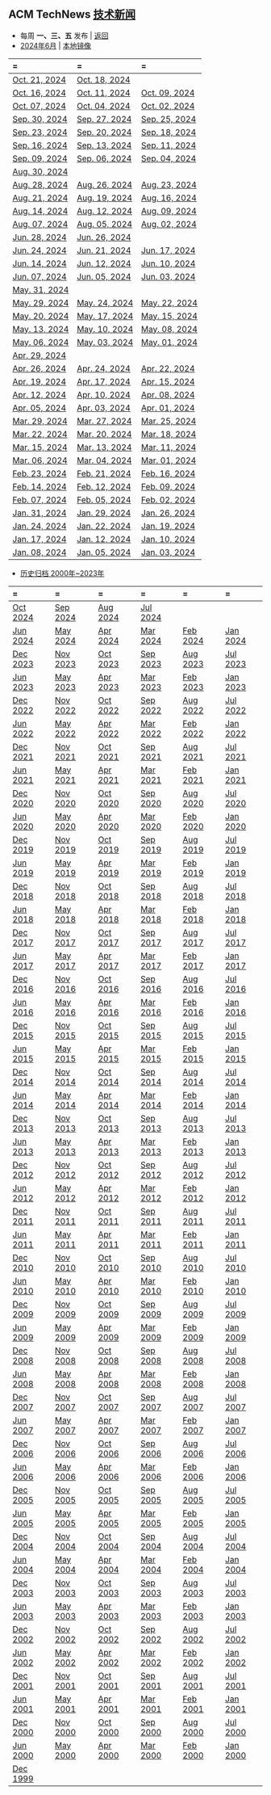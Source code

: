 ## ACM TechNews [技术新闻](https://technews.acm.org/)

- 每周  **一、三、五**  发布 |  [返回](README.md)
- [2024年6月](https://technews.acm.org/archives.cfm?d=2024-06-jun) | [本地镜像](acmnews.md)

| =                                                                                      | =                                                                                      | =                                                                                      |
|:---------------------------------------------------------------------------------------|:---------------------------------------------------------------------------------------|:---------------------------------------------------------------------------------------|
|[Oct. 21, 2024](https://technews.acm.org/archives.cfm?fo=2024-10-oct/oct-21-2024.html)|[Oct. 18, 2024](https://technews.acm.org/archives.cfm?fo=2024-10-oct/oct-18-2024.html)
|[Oct. 16, 2024](https://technews.acm.org/archives.cfm?fo=2024-10-oct/oct-16-2024.html)|[Oct. 11, 2024](https://technews.acm.org/archives.cfm?fo=2024-10-oct/oct-11-2024.html)|[Oct. 09, 2024](https://technews.acm.org/archives.cfm?fo=2024-10-oct/oct-09-2024.html)
|[Oct. 07, 2024](https://technews.acm.org/archives.cfm?fo=2024-10-oct/oct-07-2024.html)|[Oct. 04, 2024](https://technews.acm.org/archives.cfm?fo=2024-10-oct/oct-04-2024.html)|[Oct. 02, 2024](https://technews.acm.org/archives.cfm?fo=2024-10-oct/oct-02-2024.html)
|[Sep. 30, 2024](https://technews.acm.org/archives.cfm?fo=2024-09-sep/sep-30-2024.html)|[Sep. 27, 2024](https://technews.acm.org/archives.cfm?fo=2024-09-sep/sep-27-2024.html)|[Sep. 25, 2024](https://technews.acm.org/archives.cfm?fo=2024-09-sep/sep-25-2024.html)
|[Sep. 23, 2024](https://technews.acm.org/archives.cfm?fo=2024-09-sep/sep-23-2024.html)|[Sep. 20, 2024](https://technews.acm.org/archives.cfm?fo=2024-09-sep/sep-20-2024.html)|[Sep. 18, 2024](https://technews.acm.org/archives.cfm?fo=2024-09-sep/sep-18-2024.html)
|[Sep. 16, 2024](https://technews.acm.org/archives.cfm?fo=2024-09-sep/sep-16-2024.html)|[Sep. 13, 2024](https://technews.acm.org/archives.cfm?fo=2024-09-sep/sep-13-2024.html)|[Sep. 11, 2024](https://technews.acm.org/archives.cfm?fo=2024-09-sep/sep-11-2024.html)
|[Sep. 09, 2024](https://technews.acm.org/archives.cfm?fo=2024-09-sep/sep-09-2024.html)|[Sep. 06, 2024](https://technews.acm.org/archives.cfm?fo=2024-09-sep/sep-06-2024.html)|[Sep. 04, 2024](https://technews.acm.org/archives.cfm?fo=2024-09-sep/sep-04-2024.html)
|[Aug. 30, 2024](https://technews.acm.org/archives.cfm?fo=2024-08-aug/aug-30-2024.html)
|[Aug. 28, 2024](https://technews.acm.org/archives.cfm?fo=2024-08-aug/aug-28-2024.html)|[Aug. 26, 2024](https://technews.acm.org/archives.cfm?fo=2024-08-aug/aug-26-2024.html)|[Aug. 23, 2024](https://technews.acm.org/archives.cfm?fo=2024-08-aug/aug-23-2024.html)
|[Aug. 21, 2024](https://technews.acm.org/archives.cfm?fo=2024-08-aug/aug-21-2024.html)|[Aug. 19, 2024](https://technews.acm.org/archives.cfm?fo=2024-08-aug/aug-19-2024.html)|[Aug. 16, 2024](https://technews.acm.org/archives.cfm?fo=2024-08-aug/aug-16-2024.html)
|[Aug. 14, 2024](https://technews.acm.org/archives.cfm?fo=2024-08-aug/aug-14-2024.html)|[Aug. 12, 2024](https://technews.acm.org/archives.cfm?fo=2024-08-aug/aug-12-2024.html)|[Aug. 09, 2024](https://technews.acm.org/archives.cfm?fo=2024-08-aug/aug-09-2024.html)
|[Aug. 07, 2024](https://technews.acm.org/archives.cfm?fo=2024-08-aug/aug-07-2024.html)|[Aug. 05, 2024](https://technews.acm.org/archives.cfm?fo=2024-08-aug/aug-05-2024.html)|[Aug. 02, 2024](https://technews.acm.org/archives.cfm?fo=2024-08-aug/aug-02-2024.html)
|[Jun. 28, 2024](https://technews.acm.org/archives.cfm?fo=2024-06-jun/jun-28-2024.html)|[Jun. 26, 2024](https://technews.acm.org/archives.cfm?fo=2024-06-jun/jun-26-2024.html)
|[Jun. 24, 2024](https://technews.acm.org/archives.cfm?fo=2024-06-jun/jun-24-2024.html)|[Jun. 21, 2024](https://technews.acm.org/archives.cfm?fo=2024-06-jun/jun-21-2024.html)|[Jun. 17, 2024](https://technews.acm.org/archives.cfm?fo=2024-06-jun/jun-17-2024.html)
|[Jun. 14, 2024](https://technews.acm.org/archives.cfm?fo=2024-06-jun/jun-14-2024.html)|[Jun. 12, 2024](https://technews.acm.org/archives.cfm?fo=2024-06-jun/jun-12-2024.html)|[Jun. 10, 2024](https://technews.acm.org/archives.cfm?fo=2024-06-jun/jun-10-2024.html)
|[Jun. 07, 2024](https://technews.acm.org/archives.cfm?fo=2024-06-jun/jun-07-2024.html)|[Jun. 05, 2024](https://technews.acm.org/archives.cfm?fo=2024-06-jun/jun-05-2024.html)|[Jun. 03, 2024](https://technews.acm.org/archives.cfm?fo=2024-06-jun/jun-03-2024.html)
|[May. 31, 2024](https://technews.acm.org/archives.cfm?fo=2024-05-may/may-31-2024.html)
|[May. 29, 2024](https://technews.acm.org/archives.cfm?fo=2024-05-may/may-29-2024.html)|[May. 24, 2024](https://technews.acm.org/archives.cfm?fo=2024-05-may/may-24-2024.html)|[May. 22, 2024](https://technews.acm.org/archives.cfm?fo=2024-05-may/may-22-2024.html)
|[May. 20, 2024](https://technews.acm.org/archives.cfm?fo=2024-05-may/may-20-2024.html)|[May. 17, 2024](https://technews.acm.org/archives.cfm?fo=2024-05-may/may-17-2024.html)|[May. 15, 2024](https://technews.acm.org/archives.cfm?fo=2024-05-may/may-15-2024.html)
|[May. 13, 2024](https://technews.acm.org/archives.cfm?fo=2024-05-may/may-13-2024.html)|[May. 10, 2024](https://technews.acm.org/archives.cfm?fo=2024-05-may/may-10-2024.html)|[May. 08, 2024](https://technews.acm.org/archives.cfm?fo=2024-05-may/may-08-2024.html)
|[May. 06, 2024](https://technews.acm.org/archives.cfm?fo=2024-05-may/may-06-2024.html)|[May. 03, 2024](https://technews.acm.org/archives.cfm?fo=2024-05-may/may-03-2024.html)|[May. 01, 2024](https://technews.acm.org/archives.cfm?fo=2024-05-may/may-01-2024.html)
| [Apr. 29, 2024](https://technews.acm.org/archives.cfm?fo=2024-04-apr/apr-29-2024.html) 
| [Apr. 26, 2024](https://technews.acm.org/archives.cfm?fo=2024-04-apr/apr-26-2024.html) | [Apr. 24, 2024](https://technews.acm.org/archives.cfm?fo=2024-04-apr/apr-24-2024.html) | [Apr. 22, 2024](https://technews.acm.org/archives.cfm?fo=2024-04-apr/apr-22-2024.html) 
| [Apr. 19, 2024](https://technews.acm.org/archives.cfm?fo=2024-04-apr/apr-19-2024.html) | [Apr. 17, 2024](https://technews.acm.org/archives.cfm?fo=2024-04-apr/apr-17-2024.html) | [Apr. 15, 2024](https://technews.acm.org/archives.cfm?fo=2024-04-apr/apr-15-2024.html) 
| [Apr. 12, 2024](https://technews.acm.org/archives.cfm?fo=2024-04-apr/apr-12-2024.html) | [Apr. 10, 2024](https://technews.acm.org/archives.cfm?fo=2024-04-apr/apr-10-2024.html) | [Apr. 08, 2024](https://technews.acm.org/archives.cfm?fo=2024-04-apr/apr-08-2024.html) 
| [Apr. 05, 2024](https://technews.acm.org/archives.cfm?fo=2024-04-apr/apr-05-2024.html) | [Apr. 03, 2024](https://technews.acm.org/archives.cfm?fo=2024-04-apr/apr-03-2024.html) | [Apr. 01, 2024](https://technews.acm.org/archives.cfm?fo=2024-04-apr/apr-01-2024.html) 
| [Mar. 29, 2024](https://technews.acm.org/archives.cfm?fo=2024-03-mar/mar-29-2024.html) | [Mar. 27, 2024](https://technews.acm.org/archives.cfm?fo=2024-03-mar/mar-27-2024.html) | [Mar. 25, 2024](https://technews.acm.org/archives.cfm?fo=2024-03-mar/mar-25-2024.html) 
| [Mar. 22, 2024](https://technews.acm.org/archives.cfm?fo=2024-03-mar/mar-22-2024.html) | [Mar. 20, 2024](https://technews.acm.org/archives.cfm?fo=2024-03-mar/mar-20-2024.html) | [Mar. 18, 2024](https://technews.acm.org/archives.cfm?fo=2024-03-mar/mar-18-2024.html) 
| [Mar. 15, 2024](https://technews.acm.org/archives.cfm?fo=2024-03-mar/mar-15-2024.html) | [Mar. 13, 2024](https://technews.acm.org/archives.cfm?fo=2024-03-mar/mar-13-2024.html) | [Mar. 11, 2024](https://technews.acm.org/archives.cfm?fo=2024-03-mar/mar-11-2024.html) |[Mar. 08, 2024](https://technews.acm.org/archives.cfm?fo=2024-03-mar/mar-08-2024.html)
| [Mar. 06, 2024](https://technews.acm.org/archives.cfm?fo=2024-03-mar/mar-06-2024.html) | [Mar. 04, 2024](https://technews.acm.org/archives.cfm?fo=2024-03-mar/mar-04-2024.html) | [Mar. 01, 2024](https://technews.acm.org/archives.cfm?fo=2024-03-mar/mar-01-2024.html) |[Feb. 28, 2024](https://technews.acm.org/archives.cfm?fo=2024-02-feb/feb-28-2024.html)|[Feb. 26, 2024](https://technews.acm.org/archives.cfm?fo=2024-02-feb/feb-26-2024.html)
| [Feb. 23, 2024](https://technews.acm.org/archives.cfm?fo=2024-02-feb/feb-23-2024.html) | [Feb. 21, 2024](https://technews.acm.org/archives.cfm?fo=2024-02-feb/feb-21-2024.html) | [Feb. 16, 2024](https://technews.acm.org/archives.cfm?fo=2024-02-feb/feb-16-2024.html) 
| [Feb. 14, 2024](https://technews.acm.org/archives.cfm?fo=2024-02-feb/feb-14-2024.html) | [Feb. 12, 2024](https://technews.acm.org/archives.cfm?fo=2024-02-feb/feb-12-2024.html) | [Feb. 09, 2024](https://technews.acm.org/archives.cfm?fo=2024-02-feb/feb-09-2024.html) 
| [Feb. 07, 2024](https://technews.acm.org/archives.cfm?fo=2024-02-feb/feb-07-2024.html) | [Feb. 05, 2024](https://technews.acm.org/archives.cfm?fo=2024-02-feb/feb-05-2024.html) | [Feb. 02, 2024](https://technews.acm.org/archives.cfm?fo=2024-02-feb/feb-02-2024.html) 
| [Jan. 31, 2024](https://technews.acm.org/archives.cfm?fo=2024-01-jan/jan-31-2024.html) | [Jan. 29, 2024](https://technews.acm.org/archives.cfm?fo=2024-01-jan/jan-29-2024.html) | [Jan. 26, 2024](https://technews.acm.org/archives.cfm?fo=2024-01-jan/jan-26-2024.html) 
| [Jan. 24, 2024](https://technews.acm.org/archives.cfm?fo=2024-01-jan/jan-24-2024.html) | [Jan. 22, 2024](https://technews.acm.org/archives.cfm?fo=2024-01-jan/jan-22-2024.html) | [Jan. 19, 2024](https://technews.acm.org/archives.cfm?fo=2024-01-jan/jan-19-2024.html) 
| [Jan. 17, 2024](https://technews.acm.org/archives.cfm?fo=2024-01-jan/jan-17-2024.html) | [Jan. 12, 2024](https://technews.acm.org/archives.cfm?fo=2024-01-jan/jan-12-2024.html) | [Jan. 10, 2024](https://technews.acm.org/archives.cfm?fo=2024-01-jan/jan-10-2024.html) 
| [Jan. 08, 2024](https://technews.acm.org/archives.cfm?fo=2024-01-jan/jan-08-2024.html) | [Jan. 05, 2024](https://technews.acm.org/archives.cfm?fo=2024-01-jan/jan-05-2024.html) | [Jan. 03, 2024](https://technews.acm.org/archives.cfm?fo=2024-01-jan/jan-03-2024.html) 

- [ 历史归档  2000年~2023年 ](https://technews.acm.org/archives.cfm)

| =                                                                | =                                                                 | =                                                               | =                                                               | =                                                               | =                                                               |
|:-----------------------------------------------------------------|:------------------------------------------------------------------|:----------------------------------------------------------------|:----------------------------------------------------------------|:----------------------------------------------------------------|:----------------------------------------------------------------|
| [Oct 2024](https://technews.acm.org/archives.cfm?d=2024-10-oct) |  [Sep 2024](https://technews.acm.org/archives.cfm?d=2024-09-sep)|    [Aug 2024](https://technews.acm.org/archives.cfm?d=2024-08-aug) |   [Jul 2024](https://technews.acm.org/archives.cfm?d=2024-07-jul)|    
| [Jun 2024](https://technews.acm.org/archives.cfm?d=2024-06-jun)  | [May 2024 ](https://technews.acm.org/archives.cfm?d=2024-05-may) | [ Apr 2024 ](https://technews.acm.org/archives.cfm?d=2024-04-apr) | [Mar 2024](https://technews.acm.org/archives.cfm?d=2024-03-mar) | [Feb 2024](https://technews.acm.org/archives.cfm?d=2024-02-feb) | [Jan 2024](https://technews.acm.org/archives.cfm?d=2024-01-jan) |                                                                 |
| [Dec 2023](https://technews.acm.org/archives.cfm?d=2023-12-dec)  | [Nov 2023](https://technews.acm.org/archives.cfm?d=2023-11-nov)   | [Oct 2023](https://technews.acm.org/archives.cfm?d=2023-10-oct) | [Sep 2023](https://technews.acm.org/archives.cfm?d=2023-09-sep) | [Aug 2023](https://technews.acm.org/archives.cfm?d=2023-08-aug) | [Jul 2023](https://technews.acm.org/archives.cfm?d=2023-07-jul) |                                                                 |
| [Jun 2023](https://technews.acm.org/archives.cfm?d=2023-06-jun)  | [May 2023](https://technews.acm.org/archives.cfm?d=2023-05-may)   | [Apr 2023](https://technews.acm.org/archives.cfm?d=2023-04-apr) | [Mar 2023](https://technews.acm.org/archives.cfm?d=2023-03-mar) | [Feb 2023](https://technews.acm.org/archives.cfm?d=2023-02-feb) | [Jan 2023](https://technews.acm.org/archives.cfm?d=2023-01-jan) |
| [Dec 2022](https://technews.acm.org/archives.cfm?d=2022-12-dec)  | [Nov 2022](https://technews.acm.org/archives.cfm?d=2022-11-nov)   | [Oct 2022](https://technews.acm.org/archives.cfm?d=2022-10-oct) | [Sep 2022](https://technews.acm.org/archives.cfm?d=2022-09-sep) | [Aug 2022](https://technews.acm.org/archives.cfm?d=2022-08-aug) | [Jul 2022](https://technews.acm.org/archives.cfm?d=2022-07-jul) |
| [Jun 2022](https://technews.acm.org/archives.cfm?d=2022-06-jun)  | [May 2022](https://technews.acm.org/archives.cfm?d=2022-05-may)   | [Apr 2022](https://technews.acm.org/archives.cfm?d=2022-04-apr) | [Mar 2022](https://technews.acm.org/archives.cfm?d=2022-03-mar) | [Feb 2022](https://technews.acm.org/archives.cfm?d=2022-02-feb) | [Jan 2022](https://technews.acm.org/archives.cfm?d=2022-01-jan) |
| [Dec 2021](https://technews.acm.org/archives.cfm?d=2021-12-dec)  | [Nov 2021](https://technews.acm.org/archives.cfm?d=2021-11-nov)   | [Oct 2021](https://technews.acm.org/archives.cfm?d=2021-10-oct) | [Sep 2021](https://technews.acm.org/archives.cfm?d=2021-09-sep) | [Aug 2021](https://technews.acm.org/archives.cfm?d=2021-08-aug) | [Jul 2021](https://technews.acm.org/archives.cfm?d=2021-07-jul) |
| [Jun 2021 ](https://technews.acm.org/archives.cfm?d=2021-06-jun) | [May 2021](https://technews.acm.org/archives.cfm?d=2021-05-may)   | [Apr 2021](https://technews.acm.org/archives.cfm?d=2021-04-apr) | [Mar 2021](https://technews.acm.org/archives.cfm?d=2021-03-mar) | [Feb 2021](https://technews.acm.org/archives.cfm?d=2021-02-feb) | [Jan 2021](https://technews.acm.org/archives.cfm?d=2021-01-jan) |
| [Dec 2020](https://technews.acm.org/archives.cfm?d=2020-12-dec)  | [Nov 2020](https://technews.acm.org/archives.cfm?d=2020-11-nov)   | [Oct 2020](https://technews.acm.org/archives.cfm?d=2020-10-oct) | [Sep 2020](https://technews.acm.org/archives.cfm?d=2020-09-sep) | [Aug 2020](https://technews.acm.org/archives.cfm?d=2020-08-aug) | [Jul 2020](https://technews.acm.org/archives.cfm?d=2020-07-jul) |
| [Jun 2020](https://technews.acm.org/archives.cfm?d=2020-06-jun)  | [May 2020](https://technews.acm.org/archives.cfm?d=2020-05-may)   | [Apr 2020](https://technews.acm.org/archives.cfm?d=2020-04-apr) | [Mar 2020](https://technews.acm.org/archives.cfm?d=2020-03-mar) | [Feb 2020](https://technews.acm.org/archives.cfm?d=2020-02-feb) | [Jan 2020](https://technews.acm.org/archives.cfm?d=2020-01-jan) |
| [Dec 2019](https://technews.acm.org/archives.cfm?d=2019-12-dec)  | [Nov 2019](https://technews.acm.org/archives.cfm?d=2019-11-nov)   | [Oct 2019](https://technews.acm.org/archives.cfm?d=2019-10-oct) | [Sep 2019](https://technews.acm.org/archives.cfm?d=2019-09-sep) | [Aug 2019](https://technews.acm.org/archives.cfm?d=2019-08-aug) | [Jul 2019](https://technews.acm.org/archives.cfm?d=2019-07-jul) |
| [Jun 2019](https://technews.acm.org/archives.cfm?d=2019-06-jun)  | [May 2019](https://technews.acm.org/archives.cfm?d=2019-05-may)   | [Apr 2019](https://technews.acm.org/archives.cfm?d=2019-04-apr) | [Mar 2019](https://technews.acm.org/archives.cfm?d=2019-03-mar) | [Feb 2019](https://technews.acm.org/archives.cfm?d=2019-02-feb) | [Jan 2019](https://technews.acm.org/archives.cfm?d=2019-01-jan) |
| [Dec 2018](https://technews.acm.org/archives.cfm?d=2018-12-dec)  | [Nov 2018](https://technews.acm.org/archives.cfm?d=2018-11-nov)   | [Oct 2018](https://technews.acm.org/archives.cfm?d=2018-10-oct) | [Sep 2018](https://technews.acm.org/archives.cfm?d=2018-09-sep) | [Aug 2018](https://technews.acm.org/archives.cfm?d=2018-08-aug) | [Jul 2018](https://technews.acm.org/archives.cfm?d=2018-07-jul) |
| [Jun 2018](https://technews.acm.org/archives.cfm?d=2018-06-jun)  | [May 2018](https://technews.acm.org/archives.cfm?d=2018-05-may)   | [Apr 2018](https://technews.acm.org/archives.cfm?d=2018-04-apr) | [Mar 2018](https://technews.acm.org/archives.cfm?d=2018-03-mar) | [Feb 2018](https://technews.acm.org/archives.cfm?d=2018-02-feb) | [Jan 2018](https://technews.acm.org/archives.cfm?d=2018-01-jan) |
| [Dec 2017](https://technews.acm.org/archives.cfm?d=2017-12-dec)  | [Nov 2017](https://technews.acm.org/archives.cfm?d=2017-11-nov)   | [Oct 2017](https://technews.acm.org/archives.cfm?d=2017-10-oct) | [Sep 2017](https://technews.acm.org/archives.cfm?d=2017-09-sep) | [Aug 2017](https://technews.acm.org/archives.cfm?d=2017-08-aug) | [Jul 2017](https://technews.acm.org/archives.cfm?d=2017-07-jul) |
| [Jun 2017](https://technews.acm.org/archives.cfm?d=2017-06-jun)  | [May 2017](https://technews.acm.org/archives.cfm?d=2017-05-may)   | [Apr 2017](https://technews.acm.org/archives.cfm?d=2017-04-apr) | [Mar 2017](https://technews.acm.org/archives.cfm?d=2017-03-mar) | [Feb 2017](https://technews.acm.org/archives.cfm?d=2017-02-feb) | [Jan 2017](https://technews.acm.org/archives.cfm?d=2017-01-jan) |
| [Dec 2016](https://technews.acm.org/archives.cfm?d=2016-12-dec)  | [Nov 2016](https://technews.acm.org/archives.cfm?d=2016-11-nov)   | [Oct 2016](https://technews.acm.org/archives.cfm?d=2016-10-oct) | [Sep 2016](https://technews.acm.org/archives.cfm?d=2016-09-sep) | [Aug 2016](https://technews.acm.org/archives.cfm?d=2016-08-aug) | [Jul 2016](https://technews.acm.org/archives.cfm?d=2016-07-jul) |
| [Jun 2016](https://technews.acm.org/archives.cfm?d=2016-06-jun)  | [May 2016](https://technews.acm.org/archives.cfm?d=2016-05-may)   | [Apr 2016](https://technews.acm.org/archives.cfm?d=2016-04-apr) | [Mar 2016](https://technews.acm.org/archives.cfm?d=2016-03-mar) | [Feb 2016](https://technews.acm.org/archives.cfm?d=2016-02-feb) | [Jan 2016](https://technews.acm.org/archives.cfm?d=2016-01-jan) |
| [Dec 2015](https://technews.acm.org/archives.cfm?d=2015-12-dec)  | [Nov 2015](https://technews.acm.org/archives.cfm?d=2015-11-nov)   | [Oct 2015](https://technews.acm.org/archives.cfm?d=2015-10-oct) | [Sep 2015](https://technews.acm.org/archives.cfm?d=2015-09-sep) | [Aug 2015](https://technews.acm.org/archives.cfm?d=2015-08-aug) | [Jul 2015](https://technews.acm.org/archives.cfm?d=2015-07-jul) |
| [Jun 2015](https://technews.acm.org/archives.cfm?d=2015-06-jun)  | [May 2015](https://technews.acm.org/archives.cfm?d=2015-05-may)   | [Apr 2015](https://technews.acm.org/archives.cfm?d=2015-04-apr) | [Mar 2015](https://technews.acm.org/archives.cfm?d=2015-03-mar) | [Feb 2015](https://technews.acm.org/archives.cfm?d=2015-02-feb) | [Jan 2015](https://technews.acm.org/archives.cfm?d=2015-01-jan) |
| [Dec 2014](https://technews.acm.org/archives.cfm?d=2014-12-dec)  | [Nov 2014](https://technews.acm.org/archives.cfm?d=2014-11-nov)   | [Oct 2014](https://technews.acm.org/archives.cfm?d=2014-10-oct) | [Sep 2014](https://technews.acm.org/archives.cfm?d=2014-09-sep) | [Aug 2014](https://technews.acm.org/archives.cfm?d=2014-08-aug) | [Jul 2014](https://technews.acm.org/archives.cfm?d=2014-07-jul) |
| [Jun 2014](https://technews.acm.org/archives.cfm?d=2014-06-jun)  | [May 2014](https://technews.acm.org/archives.cfm?d=2014-05-may)   | [Apr 2014](https://technews.acm.org/archives.cfm?d=2014-04-apr) | [Mar 2014](https://technews.acm.org/archives.cfm?d=2014-03-mar) | [Feb 2014](https://technews.acm.org/archives.cfm?d=2014-02-feb) | [Jan 2014](https://technews.acm.org/archives.cfm?d=2014-01-jan) |
| [Dec 2013](https://technews.acm.org/archives.cfm?d=2013-12-dec)  | [Nov 2013](https://technews.acm.org/archives.cfm?d=2013-11-nov)   | [Oct 2013](https://technews.acm.org/archives.cfm?d=2013-10-oct) | [Sep 2013](https://technews.acm.org/archives.cfm?d=2013-09-sep) | [Aug 2013](https://technews.acm.org/archives.cfm?d=2013-08-aug) | [Jul 2013](https://technews.acm.org/archives.cfm?d=2013-07-jul) |
| [Jun 2013](https://technews.acm.org/archives.cfm?d=2013-06-jun)  | [May 2013](https://technews.acm.org/archives.cfm?d=2013-05-may)   | [Apr 2013](https://technews.acm.org/archives.cfm?d=2013-04-apr) | [Mar 2013](https://technews.acm.org/archives.cfm?d=2013-03-mar) | [Feb 2013](https://technews.acm.org/archives.cfm?d=2013-02-feb) | [Jan 2013](https://technews.acm.org/archives.cfm?d=2013-01-jan) |
| [Dec 2012](https://technews.acm.org/archives.cfm?d=2012-12-dec)  | [Nov 2012](https://technews.acm.org/archives.cfm?d=2012-11-nov)   | [Oct 2012](https://technews.acm.org/archives.cfm?d=2012-10-oct) | [Sep 2012](https://technews.acm.org/archives.cfm?d=2012-09-sep) | [Aug 2012](https://technews.acm.org/archives.cfm?d=2012-08-aug) | [Jul 2012](https://technews.acm.org/archives.cfm?d=2012-07-jul) |
| [Jun 2012](https://technews.acm.org/archives.cfm?d=2012-06-jun)  | [May 2012](https://technews.acm.org/archives.cfm?d=2012-05-may)   | [Apr 2012](https://technews.acm.org/archives.cfm?d=2012-04-apr) | [Mar 2012](https://technews.acm.org/archives.cfm?d=2012-03-mar) | [Feb 2012](https://technews.acm.org/archives.cfm?d=2012-02-feb) | [Jan 2012](https://technews.acm.org/archives.cfm?d=2012-01-jan) |
| [Dec 2011](https://technews.acm.org/archives.cfm?d=2011-12-dec)  | [Nov 2011](https://technews.acm.org/archives.cfm?d=2011-11-nov)   | [Oct 2011](https://technews.acm.org/archives.cfm?d=2011-10-oct) | [Sep 2011](https://technews.acm.org/archives.cfm?d=2011-09-sep) | [Aug 2011](https://technews.acm.org/archives.cfm?d=2011-08-aug) | [Jul 2011](https://technews.acm.org/archives.cfm?d=2011-07-jul) |
| [Jun 2011](https://technews.acm.org/archives.cfm?d=2011-06-jun)  | [May 2011](https://technews.acm.org/archives.cfm?d=2011-05-may)   | [Apr 2011](https://technews.acm.org/archives.cfm?d=2011-04-apr) | [Mar 2011](https://technews.acm.org/archives.cfm?d=2011-03-mar) | [Feb 2011](https://technews.acm.org/archives.cfm?d=2011-02-feb) | [Jan 2011](https://technews.acm.org/archives.cfm?d=2011-01-jan) |
| [Dec 2010](https://technews.acm.org/archives.cfm?d=2010-12-dec)  | [Nov 2010](https://technews.acm.org/archives.cfm?d=2010-11-nov)   | [Oct 2010](https://technews.acm.org/archives.cfm?d=2010-10-oct) | [Sep 2010](https://technews.acm.org/archives.cfm?d=2010-09-sep) | [Aug 2010](https://technews.acm.org/archives.cfm?d=2010-08-aug) | [Jul 2010](https://technews.acm.org/archives.cfm?d=2010-07-jul) |
| [Jun 2010](https://technews.acm.org/archives.cfm?d=2010-06-jun)  | [May 2010](https://technews.acm.org/archives.cfm?d=2010-05-may)   | [Apr 2010](https://technews.acm.org/archives.cfm?d=2010-04-apr) | [Mar 2010](https://technews.acm.org/archives.cfm?d=2010-03-mar) | [Feb 2010](https://technews.acm.org/archives.cfm?d=2010-02-feb) | [Jan 2010](https://technews.acm.org/archives.cfm?d=2010-01-jan) |
| [Dec 2009](https://technews.acm.org/archives.cfm?d=2009-12-dec)  | [Nov 2009](https://technews.acm.org/archives.cfm?d=2009-11-nov)   | [Oct 2009](https://technews.acm.org/archives.cfm?d=2009-10-oct) | [Sep 2009](https://technews.acm.org/archives.cfm?d=2009-09-sep) | [Aug 2009](https://technews.acm.org/archives.cfm?d=2009-08-aug) | [Jul 2009](https://technews.acm.org/archives.cfm?d=2009-07-jul) |
| [Jun 2009](https://technews.acm.org/archives.cfm?d=2009-06-jun)  | [May 2009](https://technews.acm.org/archives.cfm?d=2009-05-may)   | [Apr 2009](https://technews.acm.org/archives.cfm?d=2009-04-apr) | [Mar 2009](https://technews.acm.org/archives.cfm?d=2009-03-mar) | [Feb 2009](https://technews.acm.org/archives.cfm?d=2009-02-feb) | [Jan 2009](https://technews.acm.org/archives.cfm?d=2009-01-jan) |
| [Dec 2008](https://technews.acm.org/archives.cfm?d=2008-12-dec)  | [Nov 2008](https://technews.acm.org/archives.cfm?d=2008-11-nov)   | [Oct 2008](https://technews.acm.org/archives.cfm?d=2008-10-oct) | [Sep 2008](https://technews.acm.org/archives.cfm?d=2008-09-sep) | [Aug 2008](https://technews.acm.org/archives.cfm?d=2008-08-aug) | [Jul 2008](https://technews.acm.org/archives.cfm?d=2008-07-jul) |
| [Jun 2008](https://technews.acm.org/archives.cfm?d=2008-06-jun)  | [May 2008](https://technews.acm.org/archives.cfm?d=2008-05-may)   | [Apr 2008](https://technews.acm.org/archives.cfm?d=2008-04-apr) | [Mar 2008](https://technews.acm.org/archives.cfm?d=2008-03-mar) | [Feb 2008](https://technews.acm.org/archives.cfm?d=2008-02-feb) | [Jan 2008](https://technews.acm.org/archives.cfm?d=2008-01-jan) |
| [Dec 2007](https://technews.acm.org/archives.cfm?d=2007-12-dec)  | [Nov 2007](https://technews.acm.org/archives.cfm?d=2007-11-nov)   | [Oct 2007](https://technews.acm.org/archives.cfm?d=2007-10-oct) | [Sep 2007](https://technews.acm.org/archives.cfm?d=2007-09-sep) | [Aug 2007](https://technews.acm.org/archives.cfm?d=2007-08-aug) | [Jul 2007](https://technews.acm.org/archives.cfm?d=2007-07-jul) |
| [Jun 2007](https://technews.acm.org/archives.cfm?d=2007-06-jun)  | [May 2007](https://technews.acm.org/archives.cfm?d=2007-05-may)   | [Apr 2007](https://technews.acm.org/archives.cfm?d=2007-04-apr) | [Mar 2007](https://technews.acm.org/archives.cfm?d=2007-03-mar) | [Feb 2007](https://technews.acm.org/archives.cfm?d=2007-02-feb) | [Jan 2007](https://technews.acm.org/archives.cfm?d=2007-01-jan) |
| [Dec 2006](https://technews.acm.org/archives.cfm?d=2006-12-dec)  | [Nov 2006](https://technews.acm.org/archives.cfm?d=2006-11-nov)   | [Oct 2006](https://technews.acm.org/archives.cfm?d=2006-10-oct) | [Sep 2006](https://technews.acm.org/archives.cfm?d=2006-09-sep) | [Aug 2006](https://technews.acm.org/archives.cfm?d=2006-08-aug) | [Jul 2006](https://technews.acm.org/archives.cfm?d=2006-07-jul) |
| [Jun 2006](https://technews.acm.org/archives.cfm?d=2006-06-jun)  | [May 2006](https://technews.acm.org/archives.cfm?d=2006-05-may)   | [Apr 2006](https://technews.acm.org/archives.cfm?d=2006-04-apr) | [Mar 2006](https://technews.acm.org/archives.cfm?d=2006-03-mar) | [Feb 2006](https://technews.acm.org/archives.cfm?d=2006-02-feb) | [Jan 2006](https://technews.acm.org/archives.cfm?d=2006-01-jan) |
| [Dec 2005](https://technews.acm.org/archives.cfm?d=2005-12-dec)  | [Nov 2005](https://technews.acm.org/archives.cfm?d=2005-11-nov)   | [Oct 2005](https://technews.acm.org/archives.cfm?d=2005-10-oct) | [Sep 2005](https://technews.acm.org/archives.cfm?d=2005-09-sep) | [Aug 2005](https://technews.acm.org/archives.cfm?d=2005-08-aug) | [Jul 2005](https://technews.acm.org/archives.cfm?d=2005-07-jul) |
| [Jun 2005](https://technews.acm.org/archives.cfm?d=2005-06-jun)  | [May 2005](https://technews.acm.org/archives.cfm?d=2005-05-may)   | [Apr 2005](https://technews.acm.org/archives.cfm?d=2005-04-apr) | [Mar 2005](https://technews.acm.org/archives.cfm?d=2005-03-mar) | [Feb 2005](https://technews.acm.org/archives.cfm?d=2005-02-feb) | [Jan 2005](https://technews.acm.org/archives.cfm?d=2005-01-jan) |
| [Dec 2004](https://technews.acm.org/archives.cfm?d=2004-12-dec)  | [Nov 2004](https://technews.acm.org/archives.cfm?d=2004-11-nov)   | [Oct 2004](https://technews.acm.org/archives.cfm?d=2004-10-oct) | [Sep 2004](https://technews.acm.org/archives.cfm?d=2004-09-sep) | [Aug 2004](https://technews.acm.org/archives.cfm?d=2004-08-aug) | [Jul 2004](https://technews.acm.org/archives.cfm?d=2004-07-jul) |
| [Jun 2004](https://technews.acm.org/archives.cfm?d=2004-06-jun)  | [May 2004](https://technews.acm.org/archives.cfm?d=2004-05-may)   | [Apr 2004](https://technews.acm.org/archives.cfm?d=2004-04-apr) | [Mar 2004](https://technews.acm.org/archives.cfm?d=2004-03-mar) | [Feb 2004](https://technews.acm.org/archives.cfm?d=2004-02-feb) | [Jan 2004](https://technews.acm.org/archives.cfm?d=2004-01-jan) |
| [Dec 2003](https://technews.acm.org/archives.cfm?d=2003-12-dec)  | [Nov 2003](https://technews.acm.org/archives.cfm?d=2003-11-nov)   | [Oct 2003](https://technews.acm.org/archives.cfm?d=2003-10-oct) | [Sep 2003](https://technews.acm.org/archives.cfm?d=2003-09-sep) | [Aug 2003](https://technews.acm.org/archives.cfm?d=2003-08-aug) | [Jul 2003](https://technews.acm.org/archives.cfm?d=2003-07-jul) |
| [Jun 2003](https://technews.acm.org/archives.cfm?d=2003-06-jun)  | [May 2003](https://technews.acm.org/archives.cfm?d=2003-05-may)   | [Apr 2003](https://technews.acm.org/archives.cfm?d=2003-04-apr) | [Mar 2003](https://technews.acm.org/archives.cfm?d=2003-03-mar) | [Feb 2003](https://technews.acm.org/archives.cfm?d=2003-02-feb) | [Jan 2003](https://technews.acm.org/archives.cfm?d=2003-01-jan) |
| [Dec 2002](https://technews.acm.org/archives.cfm?d=2002-12-dec)  | [Nov 2002](https://technews.acm.org/archives.cfm?d=2002-11-nov)   | [Oct 2002](https://technews.acm.org/archives.cfm?d=2002-10-oct) | [Sep 2002](https://technews.acm.org/archives.cfm?d=2002-09-sep) | [Aug 2002](https://technews.acm.org/archives.cfm?d=2002-08-aug) | [Jul 2002](https://technews.acm.org/archives.cfm?d=2002-07-jul) |
| [Jun 2002](https://technews.acm.org/archives.cfm?d=2002-06-jun)  | [May 2002](https://technews.acm.org/archives.cfm?d=2002-05-may)   | [Apr 2002](https://technews.acm.org/archives.cfm?d=2002-04-apr) | [Mar 2002](https://technews.acm.org/archives.cfm?d=2002-03-mar) | [Feb 2002](https://technews.acm.org/archives.cfm?d=2002-02-feb) | [Jan 2002](https://technews.acm.org/archives.cfm?d=2002-01-jan) |
| [Dec 2001](https://technews.acm.org/archives.cfm?d=2001-12-dec)  | [Nov 2001](https://technews.acm.org/archives.cfm?d=2001-11-nov)   | [Oct 2001](https://technews.acm.org/archives.cfm?d=2001-10-oct) | [Sep 2001](https://technews.acm.org/archives.cfm?d=2001-09-sep) | [Aug 2001](https://technews.acm.org/archives.cfm?d=2001-08-aug) | [Jul 2001](https://technews.acm.org/archives.cfm?d=2001-07-jul) |
| [Jun 2001](https://technews.acm.org/archives.cfm?d=2001-06-jun)  | [May 2001](https://technews.acm.org/archives.cfm?d=2001-05-may)   | [Apr 2001](https://technews.acm.org/archives.cfm?d=2001-04-apr) | [Mar 2001](https://technews.acm.org/archives.cfm?d=2001-03-mar) | [Feb 2001](https://technews.acm.org/archives.cfm?d=2001-02-feb) | [Jan 2001](https://technews.acm.org/archives.cfm?d=2001-01-jan) |
| [Dec 2000](https://technews.acm.org/archives.cfm?d=2000-12-dec)  | [Nov 2000](https://technews.acm.org/archives.cfm?d=2000-11-nov)   | [Oct 2000](https://technews.acm.org/archives.cfm?d=2000-10-oct) | [Sep 2000](https://technews.acm.org/archives.cfm?d=2000-09-sep) | [Aug 2000](https://technews.acm.org/archives.cfm?d=2000-08-aug) | [Jul 2000](https://technews.acm.org/archives.cfm?d=2000-07-jul) |
| [Jun 2000](https://technews.acm.org/archives.cfm?d=2000-06-jun)  | [May 2000](https://technews.acm.org/archives.cfm?d=2000-05-may)   | [Apr 2000](https://technews.acm.org/archives.cfm?d=2000-04-apr) | [Mar 2000](https://technews.acm.org/archives.cfm?d=2000-03-mar) | [Feb 2000](https://technews.acm.org/archives.cfm?d=2000-02-feb) | [Jan 2000](https://technews.acm.org/archives.cfm?d=2000-01-jan) |
| [Dec 1999](https://technews.acm.org/archives.cfm?d=1999-12-dec)  |                                                                   |                                                                 |                                                                 |                                                                 |                                                                 |
